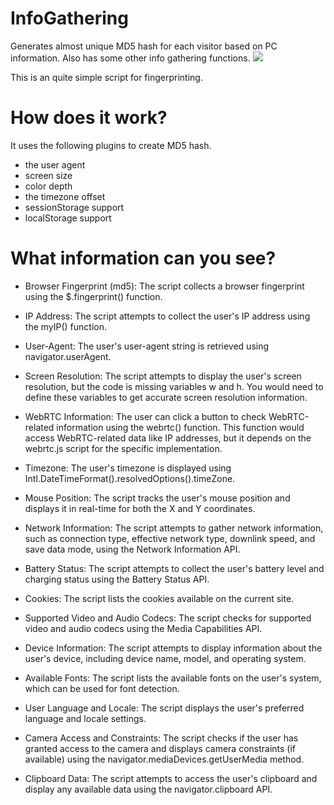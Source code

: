 # InfoGathering
Generates almost unique MD5 hash for each visitor based on PC information. Also has some other info gathering functions.
<img src="https://i.imgur.com/i3JKEnZ.png">

This is an quite simple script for fingerprinting. 
# How does it work?
It uses the following plugins to create MD5 hash.
* the user agent
* screen size
* color depth
* the timezone offset
* sessionStorage support
* localStorage support


# What information can you see?
*  Browser Fingerprint (md5): The script collects a browser fingerprint using the $.fingerprint() function.
  
*  IP Address: The script attempts to collect the user's IP address using the myIP() function.
  
*  User-Agent: The user's user-agent string is retrieved using navigator.userAgent.
  
*  Screen Resolution: The script attempts to display the user's screen resolution, but the code is missing variables w and h. You would need to define these variables to get accurate screen resolution information.
  
*  WebRTC Information: The user can click a button to check WebRTC-related information using the webrtc() function. This function would access WebRTC-related data like IP addresses, but it depends on the webrtc.js script for the specific implementation.
  
*  Timezone: The user's timezone is displayed using Intl.DateTimeFormat().resolvedOptions().timeZone.
  
*  Mouse Position: The script tracks the user's mouse position and displays it in real-time for both the X and Y coordinates.
  
*  Network Information: The script attempts to gather network information, such as connection type, effective network type, downlink speed, and save data mode, using the Network Information API.
  
*  Battery Status: The script attempts to collect the user's battery level and charging status using the Battery Status API.
  
*  Cookies: The script lists the cookies available on the current site.
  
*  Supported Video and Audio Codecs: The script checks for supported video and audio codecs using the Media Capabilities API.
  
*  Device Information: The script attempts to display information about the user's device, including device name, model, and operating system.
  
*  Available Fonts: The script lists the available fonts on the user's system, which can be used for font detection.
  
*  User Language and Locale: The script displays the user's preferred language and locale settings.
  
*  Camera Access and Constraints: The script checks if the user has granted access to the camera and displays camera constraints (if available) using the navigator.mediaDevices.getUserMedia method.
  
*  Clipboard Data: The script attempts to access the user's clipboard and display any available data using the navigator.clipboard API.